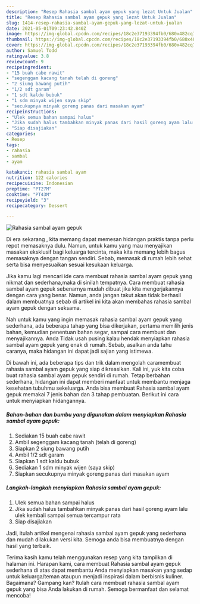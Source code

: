 ```yaml
---
description: "Resep Rahasia sambal ayam gepuk yang lezat Untuk Jualan"
title: "Resep Rahasia sambal ayam gepuk yang lezat Untuk Jualan"
slug: 1414-resep-rahasia-sambal-ayam-gepuk-yang-lezat-untuk-jualan
date: 2021-05-01T09:23:42.840Z
image: https://img-global.cpcdn.com/recipes/18c2e37193394fb0/680x482cq70/rahasia-sambal-ayam-gepuk-foto-resep-utama.jpg
thumbnail: https://img-global.cpcdn.com/recipes/18c2e37193394fb0/680x482cq70/rahasia-sambal-ayam-gepuk-foto-resep-utama.jpg
cover: https://img-global.cpcdn.com/recipes/18c2e37193394fb0/680x482cq70/rahasia-sambal-ayam-gepuk-foto-resep-utama.jpg
author: Samuel Todd
ratingvalue: 3.8
reviewcount: 9
recipeingredient:
- "15 buah cabe rawit"
- "segenggam kacang tanah telah di goreng"
- "2 siung bawang putih"
- "1/2 sdt garam"
- "1 sdt kaldu bubuk"
- "1 sdm minyak wijen saya skip"
- "secukupnya minyak goreng panas dari masakan ayam"
recipeinstructions:
- "Ulek semua bahan sampai halus"
- "Jika sudah halus tambahkan minyak panas dari hasil goreng ayam lalu ulek kembali sampai semua tercampur rata"
- "Siap disajiakan"
categories:
- Resep
tags:
- rahasia
- sambal
- ayam

katakunci: rahasia sambal ayam 
nutrition: 122 calories
recipecuisine: Indonesian
preptime: "PT27M"
cooktime: "PT43M"
recipeyield: "3"
recipecategory: Dessert

---
```



![Rahasia sambal ayam gepuk](https://img-global.cpcdn.com/recipes/18c2e37193394fb0/680x482cq70/rahasia-sambal-ayam-gepuk-foto-resep-utama.jpg)

Di era  sekarang , kita memang dapat memesan hidangan praktis tanpa perlu repot memasaknya dulu. Namun, untuk kamu yang mau menyajikan masakan eksklusif bagi keluarga tercinta, maka kita memang lebih bagus memasaknya dengan tangan sendiri. Sebab, memasak di rumah lebih sehat serta bisa menyesuaikan sesuai kesukaan keluarga.

Jika kamu lagi mencari ide cara membuat rahasia sambal ayam gepuk yang nikmat dan sederhana,maka di sinilah tempatnya. Cara membuat rahasia sambal ayam gepuk  sebenarnya mudah dibuat jika kita mengerjakannya dengan cara yang benar. Namun, anda jangan takut akan tidak berhasil dalam membuatnya 
sebab di artikel ini kita akan membahas rahasia sambal ayam gepuk dengan seksama.  



Nah untuk kamu yang ingin memasak rahasia sambal ayam gepuk yang sederhana, ada beberapa tahap yang bisa dikerjakan, pertama memilih jenis bahan, kemudian penentuan bahan segar, sampai cara membuat dan menyajikannya. Anda Tidak usah pusing kalau hendak menyiapkan rahasia sambal ayam gepuk yang enak di rumah. Sebab, asalkan anda  tahu caranya, maka hidangan ini dapat jadi sajian yang istimewa.

Di bawah ini, ada beberapa tips dan trik dalam mengolah caramembuat rahasia sambal ayam gepuk yang siap dikreasikan. Kali ini, yuk kita coba buat rahasia sambal ayam gepuk sendiri di rumah. Tetap berbahan sederhana, hidangan ini dapat memberi manfaat untuk membantu menjaga kesehatan tubuhmu sekeluarga. Anda bisa membuat Rahasia sambal ayam gepuk memakai 7 jenis bahan dan 3 tahap pembuatan. Berikut ini cara untuk menyiapkan hidangannya.

<!--inarticleads1-->

##### Bahan-bahan dan bumbu yang digunakan dalam menyiapkan Rahasia sambal ayam gepuk:

1. Sediakan 15 buah cabe rawit
1. Ambil segenggam kacang tanah (telah di goreng)
1. Siapkan 2 siung bawang putih
1. Ambil 1/2 sdt garam
1. Siapkan 1 sdt kaldu bubuk
1. Sediakan 1 sdm minyak wijen (saya skip)
1. Siapkan secukupnya minyak goreng panas dari masakan ayam




<!--inarticleads2-->

##### Langkah-langkah menyiapkan Rahasia sambal ayam gepuk:

1. Ulek semua bahan sampai halus
1. Jika sudah halus tambahkan minyak panas dari hasil goreng ayam lalu ulek kembali sampai semua tercampur rata
1. Siap disajiakan




Jadi, itulah artikel mengenai  rahasia sambal ayam gepuk  yang sederhana dan mudah dilakukan versi kita. Semoga anda bisa membuatnya dengan hasil yang terbaik. 

Terima kasih kamu telah menggunakan resep yang kita tampilkan di halaman ini. Harapan kami, cara membuat  Rahasia sambal ayam gepuk sederhana di atas dapat membantu Anda menyiapkan masakan yang sedap untuk keluarga/teman ataupun menjadi inspirasi dalam berbisnis kuliner. Bagaimana? Gampang kan? Itulah cara membuat rahasia sambal ayam gepuk yang bisa Anda lakukan di rumah. Semoga bermanfaat dan selamat mencoba!

